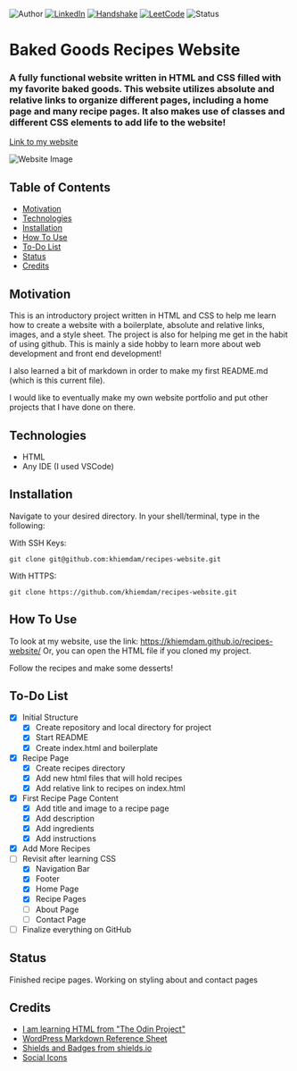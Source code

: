 <!-- Shields from shields.io -->
![Author][author-shield]
[![LinkedIn][linkedin-shield]][linkedin-url] [![Handshake][handshake-shield]][handshake-url] [![LeetCode][leetcode-shield]][leetcode-url] ![Status][status-shield]

# Baked Goods Recipes Website

### A fully functional website written in HTML and CSS filled with my favorite baked goods. This website utilizes absolute and relative links to organize different pages, including a home page and many recipe pages. It also makes use of classes and different CSS elements to add life to the website!

[Link to my website](https://khiemdam.github.io/recipes-website/)

![Website Image](./readme-images/website-homepage.png)

## Table of Contents
* [Motivation](#motivation)
* [Technologies](#technologies)
* [Installation](#installation)
* [How To Use](#how-to-use)
* [To-Do List](#to-do-list)
* [Status](#status)
* [Credits](#credits)

## Motivation

This is an introductory project written in HTML and CSS to help me learn how to create a website with a boilerplate, absolute and relative links, images, and a style sheet. The project is also for helping me get in the habit of using github. This is mainly a side hobby to learn more about web development and front end development!

I also learned a bit of markdown in order to make my first README.md (which is this current file).

I would like to eventually make my own website portfolio and put other projects that I have done on there.

## Technologies
* HTML
* Any IDE (I used VSCode)

## Installation
Navigate to your desired directory. In your shell/terminal, type in the following:

With SSH Keys:
```
git clone git@github.com:khiemdam/recipes-website.git
```
With HTTPS:
```
git clone https://github.com/khiemdam/recipes-website.git
```


## How To Use
To look at my website, use the link: https://khiemdam.github.io/recipes-website/
Or, you can open the HTML file if you cloned my project.

Follow the recipes and make some desserts!

## To-Do List
- [X] Initial Structure
    - [X] Create repository and local directory for project
    - [X] Start README
    - [X] Create index.html and boilerplate
- [X] Recipe Page
    - [X] Create recipes directory
    - [X] Add new html files that will hold recipes
    - [X] Add relative link to recipes on index.html
- [X] First Recipe Page Content
    - [X] Add title and image to a recipe page
    - [X] Add description
    - [X] Add ingredients
    - [X] Add instructions
- [X] Add More Recipes
- [ ] Revisit after learning CSS
    - [X] Navigation Bar
    - [X] Footer
    - [X] Home Page
    - [X] Recipe Pages
    - [ ] About Page
    - [ ] Contact Page
- [ ] Finalize everything on GitHub

## Status
Finished recipe pages. Working on styling about and contact pages

## Credits
* [I am learning HTML from "The Odin Project"](https://www.theodinproject.com/)
* [WordPress Markdown Reference Sheet](https://wordpress.com/support/markdown-quick-reference/)
* [Shields and Badges from shields.io](shields.io)
* [Social Icons](https://fontawesome.com/)

<!-- Links & Images -->
[author-shield]: https://img.shields.io/badge/Author-Khiem_Dam-555?style=for-the-badge&color=999
[linkedin-shield]: https://img.shields.io/badge/LinkedIn-555?style=for-the-badge&logo=linkedIn
[linkedin-url]: https://www.linkedin.com/in/khiemd/
[handshake-shield]: https://img.shields.io/badge/Handshake-555?style=for-the-badge&logo=handshake&logoColor=white
[handshake-url]: https://app.joinhandshake.com/stu/users/31441591
[leetcode-shield]: https://img.shields.io/badge/LeetCode-555?style=for-the-badge&logo=leetcode&logoColor=white
[leetcode-url]: https://leetcode.com/khiemdam/
[status-shield]: https://img.shields.io/badge/status-WIP-555?style=for-the-badge&color=FFA500

